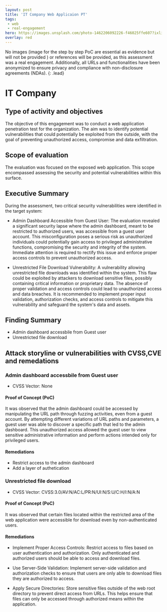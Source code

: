 ```yaml
---
layout: post
title: 'IT Company Web Applicaion PT'
tags:
 - web
 - real-engagement
hero: https://images.unsplash.com/photo-1462206092226-f46025ffe607?ixlib=rb-4.0.3&ixid=M3wxMjA3fDB8MHxwaG90by1wYWdlfHx8fGVufDB8fHx8fA%3D%3D&auto=format&fit=crop&w=1474&q=80
overlay: red
---
```


No images (image for the step by step PoC are essential as evidence but will not be provided
) or references will be provided, as this assessment was a real engagement. Additionally, all URLs and functionalities have been anonymized to ensure privacy and compliance with non-disclosure agreements (NDAs). {: .lead} <!--break-->

# IT Company

## Type of activity and objectives
The objective of this engagement was to conduct a web application penetration test for the organization. The aim was to identify potential vulnerabilities that could potentially be exploited from the outside, with the goal of preventing unauthorized access, compromise and data exfiltration.
## Scope of evaluation
The evaluation was focused on the exposed web application. This scope encompassed assessing the security and potential vulnerabilities within this surface.
## Executive Summary 
During the assessment, two critical security vulnerabilities were identified in the target system:

- Admin Dashboard Accessible from Guest User: The evaluation revealed a significant security lapse where the admin dashboard, meant to be restricted to authorized users, was accessible from a guest user account. This misconfiguration poses a serious risk as unauthorized individuals could potentially gain access to privileged administrative functions, compromising the security and integrity of the system. Immediate attention is required to rectify this issue and enforce proper access controls to prevent unauthorized access.

- Unrestricted File Download Vulnerability: A vulnerability allowing unrestricted file downloads was identified within the system. This flaw could be exploited by attackers to download sensitive files, possibly containing critical information or proprietary data. The absence of proper validation and access controls could lead to unauthorized access and data breaches. It is recommended to implement proper input validation, authorization checks, and access controls to mitigate this vulnerability and safeguard the system's data and assets.

## Finding Summary
- Admin dashboard accessbile from Guest user
- Unrestricted file download
## Attack storyline or vulnerabilities with CVSS,CVE and remedations
### Admin dashboard accessbile from Guest user
- CVSS Vector: None 
#### Proof of Concept (PoC)
It was observed that the admin dashboard could be accessed by manipulating the URL path through fuzzing activities, even from a guest account. By attempting different variations of URL paths and parameters, a guest user was able to discover a specific path that led to the admin dashboard. This unauthorized access allowed the guest user to view sensitive administrative information and perform actions intended only for privileged users.
#### Remediations
- Restrict access to the admin dashboard
- Add a layer of authetication

### Unrestricted file download
- CVSS Vector: CVSS:3.0/AV:N/AC:L/PR:N/UI:N/S:U/C:H/I:N/A:N
#### Proof of Concept (PoC)
It was observed that certain files located within the restricted area of the web application were accessible for download even by non-authenticated users. 
#### Remediations
- Implement Proper Access Controls: Restrict access to files based on user authentication and authorization. Only authenticated and authorized users should be able to access and download files.

- Use Server-Side Validation: Implement server-side validation and authorization checks to ensure that users are only able to download files they are authorized to access.

- Apply Secure Directories: Store sensitive files outside of the web root directory to prevent direct access from URLs. This helps ensure that files can only be accessed through authorized means within the application.